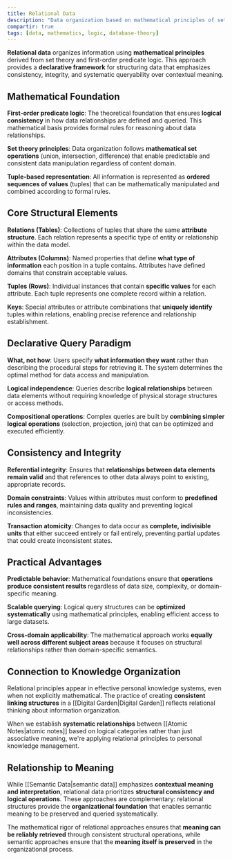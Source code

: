 ```yaml
---
title: Relational Data
description: "Data organization based on mathematical principles of set theory and first-order logic, emphasizing consistency and declarative querying."
compartir: true
tags: [data, mathematics, logic, database-theory]
---
```


**Relational data** organizes information using **mathematical principles** derived from set theory and first-order predicate logic. This approach provides a **declarative framework** for structuring data that emphasizes consistency, integrity, and systematic queryability over contextual meaning.

## Mathematical Foundation

**First-order predicate logic**: The theoretical foundation that ensures **logical consistency** in how data relationships are defined and queried. This mathematical basis provides formal rules for reasoning about data relationships.

**Set theory principles**: Data organization follows **mathematical set operations** (union, intersection, difference) that enable predictable and consistent data manipulation regardless of content domain.

**Tuple-based representation**: All information is represented as **ordered sequences of values** (tuples) that can be mathematically manipulated and combined according to formal rules.

## Core Structural Elements

**Relations (Tables)**: Collections of tuples that share the same **attribute structure**. Each relation represents a specific type of entity or relationship within the data model.

**Attributes (Columns)**: Named properties that define **what type of information** each position in a tuple contains. Attributes have defined domains that constrain acceptable values.

**Tuples (Rows)**: Individual instances that contain **specific values** for each attribute. Each tuple represents one complete record within a relation.

**Keys**: Special attributes or attribute combinations that **uniquely identify** tuples within relations, enabling precise reference and relationship establishment.

## Declarative Query Paradigm

**What, not how**: Users specify **what information they want** rather than describing the procedural steps for retrieving it. The system determines the optimal method for data access and manipulation.

**Logical independence**: Queries describe **logical relationships** between data elements without requiring knowledge of physical storage structures or access methods.

**Compositional operations**: Complex queries are built by **combining simpler logical operations** (selection, projection, join) that can be optimized and executed efficiently.

## Consistency and Integrity

**Referential integrity**: Ensures that **relationships between data elements remain valid** and that references to other data always point to existing, appropriate records.

**Domain constraints**: Values within attributes must conform to **predefined rules and ranges**, maintaining data quality and preventing logical inconsistencies.

**Transaction atomicity**: Changes to data occur as **complete, indivisible units** that either succeed entirely or fail entirely, preventing partial updates that could create inconsistent states.

## Practical Advantages

**Predictable behavior**: Mathematical foundations ensure that **operations produce consistent results** regardless of data size, complexity, or domain-specific meaning.

**Scalable querying**: Logical query structures can be **optimized systematically** using mathematical principles, enabling efficient access to large datasets.

**Cross-domain applicability**: The mathematical approach works **equally well across different subject areas** because it focuses on structural relationships rather than domain-specific semantics.

## Connection to Knowledge Organization

Relational principles appear in effective personal knowledge systems, even when not explicitly mathematical. The practice of creating **consistent linking structures** in a [[Digital Garden|Digital Garden]] reflects relational thinking about information organization.

When we establish **systematic relationships** between [[Atomic Notes|atomic notes]] based on logical categories rather than just associative meaning, we're applying relational principles to personal knowledge management.

## Relationship to Meaning

While [[Semantic Data|semantic data]] emphasizes **contextual meaning and interpretation**, relational data prioritizes **structural consistency and logical operations**. These approaches are complementary: relational structures provide the **organizational foundation** that enables semantic meaning to be preserved and queried systematically.

The mathematical rigor of relational approaches ensures that **meaning can be reliably retrieved** through consistent structural operations, while semantic approaches ensure that the **meaning itself is preserved** in the organizational process.

